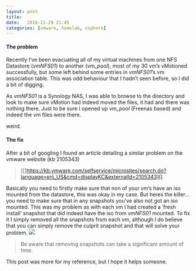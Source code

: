 ```yaml
---
layout: post
title:  
date:   2016-11-29 21:45
categories: [vmware, homelab, vsphere]
---
```

#### The problem
Recently I’ve been evacuating all of my virtual machines from one NFS Datastore (*vmNFS01*) to another (*vm\_pool*), most of my 30 vm’s vMotioned successfully, but some left behind some entries in *vmNFS01*’s vm association table. This was odd behaviour that I hadn’t seen before, so I did a bit of digging.

As *vmNFS01* is a Synology NAS, I was able to browse to the directory and look to make sure vMotion had indeed moved the files, it had and there was nothing there. Just to be sure I opened up *vm\_pool* (Freenas based) and indeed the vm files were there.

weird.

#### The fix
After a bit of googling I found an article detailing a similar problem on the vmware website (kb 2105343)
> [[]https://kb.vmware.com/selfservice/microsites/search.do?language=en\_US&cmd=displayKC&externalId=2105343]()

Basically you need to firstly make sure that non of your vm’s have an iso mounted from the datastore, this was okay in my case. But heres the killer… you need to make sure that in any snapshots you’ve also not got an iso mounted. This was my problem as with each vm I had created a ‘fresh install’ snapshot that did indeed have the iso from *vmNFS01* mounted. To fix it I simply removed all the snapshots from each vm, although I do believe that you can simply remove the culprit snapshot and that will solve your problem.
![][image-1]

> Be aware that removing snapshots can take a significant amount of time.

This post was more for my reference, but I hope it helps someone.



[image-1]:	/static/img/post-images/datastores/snapshots.png